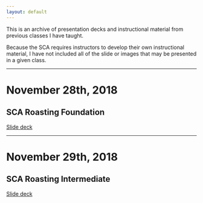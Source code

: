 ```yaml
---
layout: default
---
```

This is an archive of presentation decks and instructional material from previous classes I have taught. 

Because the SCA requires instructors to develop their own instructional material, I have not included all of the slide or images that may be presented in a given class.

----

# November 28th, 2018

## SCA Roasting Foundation  

[Slide deck](/nov28-2018.html)

----

# November 29th, 2018

## SCA Roasting Intermediate 

[Slide deck](/nov29-2018.html)

